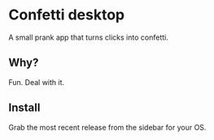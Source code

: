 # Confetti desktop

A small prank app that turns clicks into confetti.

## Why?

Fun. Deal with it.

## Install

Grab the most recent release from the sidebar for your OS.
